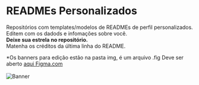 # READMEs Personalizados
Repositórios com templates/modelos de READMEs de perfil personalizados.<br>
Editem com os dadods e infomações sobre você.<br>
<b>Deixe sua estrela no repositório.</b><br>
Matenha os créditos da última linha do README.

*Os banners para edição estão na pasta img, é um arquivo .fig
Deve ser aberto [aqui Figma.com](https://www.figma.com)<br><br>
![Banner](./img/readmes.png)